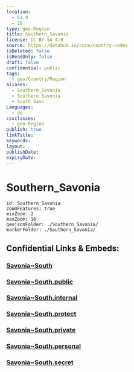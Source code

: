 ```yaml
---
location:
  - 61.9
  - 28
type: geo-Region
title: Southern_Savonia
license: CC BY-SA 4.0
source: https://datahub.io/core/country-codes
isDeleted: false
isReadOnly: false
draft: false
confidential: public
tags:
  - geo/Country/Region
aliases:
  - Southern_Savonia
  - Southern Savonia
  - South Savo
Languages:
  - de
cssclasses:
  - geo-Region
publish: true
linkTitle:
keywords:
layout:
publishDate:
expiryDate:
---
```


# Southern_Savonia

```leaflet
id: Southern_Savonia
zoomFeatures: true 
minZoom: 2 
maxZoom: 18
geojsonFolder: ./Southern_Savonia/
markerFolder: ./Southern_Savonia/
```


## Confidential Links & Embeds: 

### [Savonia~South](/_Standards/Earth/Continent/Europe/Europe~North/Finland/Provinces~Finland/Eastern_Finland/counties~Eastern_Finland/Savonia~South.md) 

### [Savonia~South.public](/_public/Earth/Continent/Europe/Europe~North/Finland/Provinces~Finland/Eastern_Finland/counties~Eastern_Finland/Savonia~South.public.md) 

### [Savonia~South.internal](/_internal/Earth/Continent/Europe/Europe~North/Finland/Provinces~Finland/Eastern_Finland/counties~Eastern_Finland/Savonia~South.internal.md) 

### [Savonia~South.protect](/_protect/Earth/Continent/Europe/Europe~North/Finland/Provinces~Finland/Eastern_Finland/counties~Eastern_Finland/Savonia~South.protect.md) 

### [Savonia~South.private](/_private/Earth/Continent/Europe/Europe~North/Finland/Provinces~Finland/Eastern_Finland/counties~Eastern_Finland/Savonia~South.private.md) 

### [Savonia~South.personal](/_personal/Earth/Continent/Europe/Europe~North/Finland/Provinces~Finland/Eastern_Finland/counties~Eastern_Finland/Savonia~South.personal.md) 

### [Savonia~South.secret](/_secret/Earth/Continent/Europe/Europe~North/Finland/Provinces~Finland/Eastern_Finland/counties~Eastern_Finland/Savonia~South.secret.md)

